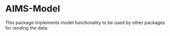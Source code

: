 # AIMS-Model

This package implements model functionality to be used by other packages for rending the data.